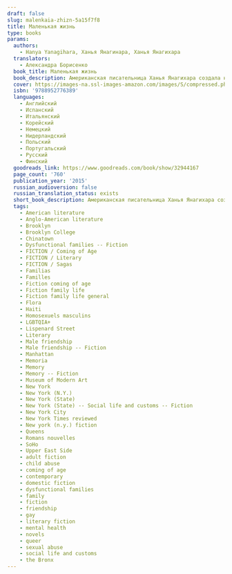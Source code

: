 ```yaml
---
draft: false
slug: malenkaia-zhizn-5a15f7f8
title: Маленькая жизнь
type: books
params:
  authors:
    - Hanya Yanagihara, Ханья Янагинара, Ханья Янагихара
  translators:
    - Александра Борисенко
  book_title: Маленькая жизнь
  book_description: Американская писательница Ханья Янагихара создала необычный роман, где и о страшном, и о радостном говорится без лишнего надрыва и сентиментальности. Четверо друзей - талантливый архитектор Малкольм, начинающий актер Виллем, уверенный в собственной неповторимости художник Джей-Би и гениальный юрист и математик Джуд - пытаются добиться успеха в Нью-Йорке, но оказывается, что ни карьера, ни деньги, ни слава не могут справиться с прошлым, если оно сильнее жизни…
  cover: https://images-na.ssl-images-amazon.com/images/S/compressed.photo.goodreads.com/books/1478876919i/32944167.jpg
  isbn: '9788952776389'
  languages:
    - Английский
    - Испанский
    - Итальянский
    - Корейский
    - Немецкий
    - Нидерландский
    - Польский
    - Португальский
    - Русский
    - Финский
  goodreads_link: https://www.goodreads.com/book/show/32944167
  page_count: '760'
  publication_year: '2015'
  russian_audioversion: false
  russian_translation_status: exists
  short_book_description: Американская писательница Ханья Янагихара создала необычный роман, где и о страшном, и о радостном говорится без лишнего надрыва и сентиментальности. Четверо друзей - талантливый архитектор...
  tags:
    - American literature
    - Anglo-American literature
    - Brooklyn
    - Brooklyn College
    - Chinatown
    - Dysfunctional families -- Fiction
    - FICTION / Coming of Age
    - FICTION / Literary
    - FICTION / Sagas
    - Familias
    - Familles
    - Fiction coming of age
    - Fiction family life
    - Fiction family life general
    - Flora
    - Haiti
    - Homosexuels masculins
    - LGBTQIA+
    - Lispenard Street
    - Literary
    - Male friendship
    - Male friendship -- Fiction
    - Manhattan
    - Memoria
    - Memory
    - Memory -- Fiction
    - Museum of Modern Art
    - New York
    - New York (N.Y.)
    - New York (State)
    - New York (State) -- Social life and customs -- Fiction
    - New York City
    - New York Times reviewed
    - New york (n.y.) fiction
    - Queens
    - Romans nouvelles
    - SoHo
    - Upper East Side
    - adult fiction
    - child abuse
    - coming of age
    - contemporary
    - domestic fiction
    - dysfunctional families
    - family
    - fiction
    - friendship
    - gay
    - literary fiction
    - mental health
    - novels
    - queer
    - sexual abuse
    - social life and customs
    - the Bronx
---
```

